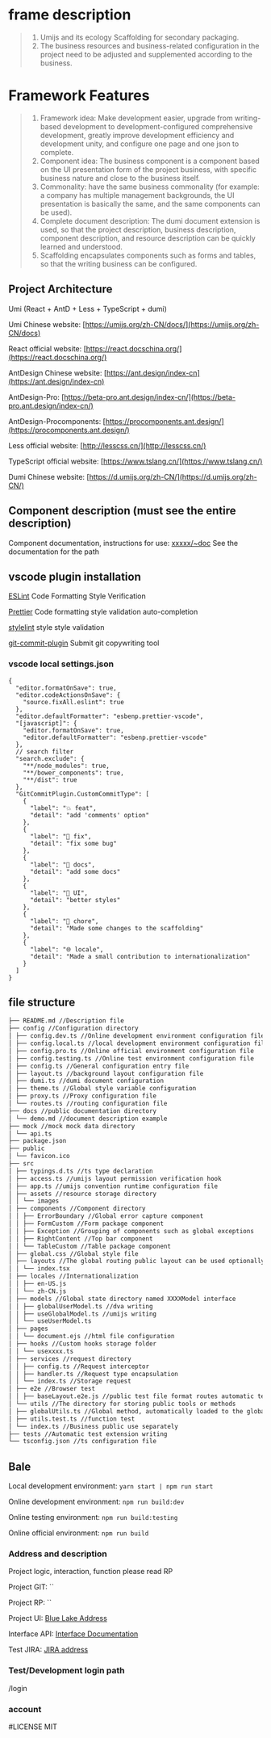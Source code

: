 # frame description

> 1. Umijs and its ecology Scaffolding for secondary packaging.
> 2. The business resources and business-related configuration in the project need to be adjusted and supplemented according to the business.

# Framework Features

> 1. Framework idea: Make development easier, upgrade from writing-based development to development-configured comprehensive development, greatly improve development efficiency and development unity, and configure one page and one json to complete.
> 1. Component idea: The business component is a component based on the UI presentation form of the project business, with specific business nature and close to the business itself.
> 1. Commonality: have the same business commonality (for example: a company has multiple management backgrounds, the UI presentation is basically the same, and the same components can be used).
> 1. Complete document description: The dumi document extension is used, so that the project description, business description, component description, and resource description can be quickly learned and understood.
> 1. Scaffolding encapsulates components such as forms and tables, so that the writing business can be configured.

## Project Architecture

Umi (React + AntD + Less + TypeScript + dumi)

Umi Chinese website: [https://umijs.org/zh-CN/docs/](https://umijs.org/zh-CN/docs)

React official website: [https://react.docschina.org/](https://react.docschina.org/)

AntDesign Chinese website: [https://ant.design/index-cn](https://ant.design/index-cn)

AntDesign-Pro: [https://beta-pro.ant.design/index-cn/](https://beta-pro.ant.design/index-cn/)

AntDesign-Procomponents: [https://procomponents.ant.design/](https://procomponents.ant.design/)

Less official website: [http://lesscss.cn/](http://lesscss.cn/)

TypeScript official website: [https://www.tslang.cn/](https://www.tslang.cn/)

Dumi Chinese website: [https://d.umijs.org/zh-CN/](https://d.umijs.org/zh-CN/)

## Component description (must see the entire description)

Component documentation, instructions for use: [xxxxx/~doc](xxxxx/~doc) See the documentation for the path

## vscode plugin installation

[ESLint](https://marketplace.visualstudio.com/items?itemName=dbaeumer.vscode-eslint) Code Formatting Style Verification

[Prettier](https://marketplace.visualstudio.com/items?itemName=esbenp.prettier-vscode) Code formatting style validation auto-completion

[stylelint](https://marketplace.visualstudio.com/items?itemName=stylelint.vscode-stylelint) style style validation

[git-commit-plugin](https://marketplace.visualstudio.com/items?itemName=redjue.git-commit-plugin) Submit git copywriting tool

### vscode local settings.json

```
{
  "editor.formatOnSave": true,
  "editor.codeActionsOnSave": {
    "source.fixAll.eslint": true
  },
  "editor.defaultFormatter": "esbenp.prettier-vscode",
  "[javascript]": {
    "editor.formatOnSave": true,
    "editor.defaultFormatter": "esbenp.prettier-vscode"
  },
  // search filter
  "search.exclude": {
    "**/node_modules": true,
    "**/bower_components": true,
    "**/dist": true
  },
  "GitCommitPlugin.CustomCommitType": [
    {
      "label": "💥 feat",
      "detail": "add 'comments' option"
    },
    {
      "label": "🐛 fix",
      "detail": "fix some bug"
    },
    {
      "label": "📝 docs",
      "detail": "add some docs"
    },
    {
      "label": "🌷 UI",
      "detail": "better styles"
    },
    {
      "label": "🏰 chore",
      "detail": "Made some changes to the scaffolding"
    },
    {
      "label": "🌐 locale",
      "detail": "Made a small contribution to internationalization"
    }
  ]
}

```

## file structure

```txt
├── README.md //Description file
├── config //Configuration directory
│ ├── config.dev.ts //Online development environment configuration file
│ ├── config.local.ts //local development environment configuration file
│ ├── config.pro.ts //Online official environment configuration file
│ ├── config.testing.ts //Online test environment configuration file
│ ├── config.ts //General configuration entry file
│ ├── layout.ts //background layout configuration file
│ ├── dumi.ts //dumi document configuration
│ ├── theme.ts //Global style variable configuration
│ ├── proxy.ts //Proxy configuration file
│ └── routes.ts //routing configuration file
├── docs //public documentation directory
│ └── demo.md //document description example
├── mock //mock mock data directory
│ └── api.ts
├── package.json
├── public
│ └── favicon.ico
├── src
│ ├── typings.d.ts //ts type declaration
│ ├── access.ts //umijs layout permission verification hook
│ ├── app.ts //umijs convention runtime configuration file
│ ├── assets //resource storage directory
│ │ └── images
│ ├── components //Component directory
│ │ ├── ErrorBoundary //Global error capture component
│ │ ├── FormCustom //Form package component
│ │ ├── Exception //Grouping of components such as global exceptions
│ │ ├── RightContent //Top bar component
│ │ └── TableCustom //Table package component
│ ├── global.css //Global style file
│ ├── layouts //The global routing public layout can be used optionally
│ │ └── index.tsx
│ ├── locales //Internationalization
│ │ ├── en-US.js
│ │ └── zh-CN.js
│ ├── models //Global state directory named XXXXModel interface
│ │ ├── globalUserModel.ts //dva writing
│ │ ├── useGlobalModel.ts //umijs writing
│ │ └── useUserModel.ts
│ ├── pages
│ │ └── document.ejs //html file configuration
│ ├── hooks //Custom hooks storage folder
│ │ └── usexxxx.ts
│ ├── services //request directory
│ │ ├── config.ts //Request interceptor
│ │ ├── handler.ts //Request type encapsulation
│ │ └── index.ts //Storage request
│ ├── e2e //Browser test
│ │ ├── baseLayout.e2e.js //public test file format routes automatic test page
│ └── utils //The directory for storing public tools or methods
│ ├── globalUtils.ts //Global method, automatically loaded to the global when webpack compiles
│ ├── utils.test.ts //function test
│ └── index.ts //Business public use separately
├── tests //Automatic test extension writing
└── tsconfig.json //ts configuration file

```

## Bale

Local development environment: `yarn start | npm run start`

Online development environment: `npm run build:dev`

Online testing environment: `npm run build:testing`

Online official environment: `npm run build`

### Address and description

Project logic, interaction, function please read RP

Project GIT: ``

Project RP: ``

Project UI: [Blue Lake Address]()

Interface API: [Interface Documentation]()

Test JIRA: [JIRA address]()

### Test/Development login path

/login

### account

#LICENSE MIT
